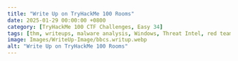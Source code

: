 ```yaml
---
title: "Write Up on TryHackMe 100 Rooms"
date: 2025-01-29 00:00:00 +0800
category: [TryHackMe 100 CTF Challenges, Easy 34]
tags: [thm, writeups, malware analysis, Windows, Threat Intel, red team, blue team]
image: Images/WriteUp-Image/bbcs.writup.webp
alt: "Write Up on TryHackMe 100 Rooms"
---
```

